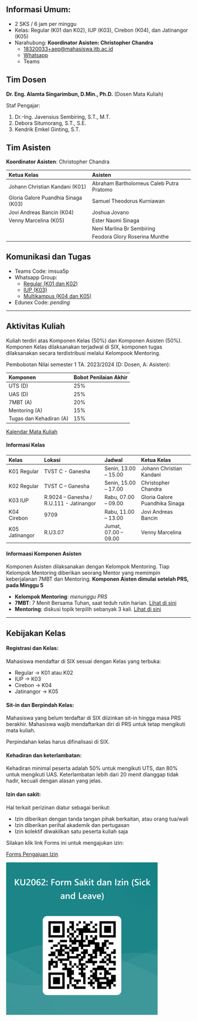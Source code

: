 ## Informasi Umum:
- 2 SKS / 6 jam per minggu
- Kelas: Regular (K01 dan K02), IUP (K03), Cirebon (K04), dan Jatinangor (K05)
- Narahubung: **Koordinator Asisten: Christopher Chandra**
    - [18320033+aep@mahasiswa.itb.ac.id](mailto:18320033+aep@mahasiswa.itb.ac.id) 
    - [Whatsapp](https://wa.me/+6287839954991)
    - Teams

## Tim Dosen

**Dr. Eng. Alamta Singarimbun, D.Min., Ph.D.** (Dosen Mata Kuliah)

Staf Pengajar:
1. Dr.-Ing. Javensius Sembiring, S.T., M.T.
1. Debora Situmorang, S.T., S.E. 
1. Kendrik Emkel Ginting, S.T.

## Tim Asisten

**Koordinator Asisten**: Christopher Chandra

| Ketua Kelas | Asisten |
|:------------|:--------|
| Johann Christian Kandani (K01) | Abraham Bartholomeus Caleb Putra Pratomo |
| Gloria Galore Puandhia Sinaga (K03) | Samuel Theodorus Kurniawan |
| Jovi Andreas Bancin (K04) | Joshua Jovano |
| Venny Marcelina (K05) | Ester Naomi Sinaga |
| | Neni Marlina Br Sembiring |
| | Feodora Glory Roserina Munthe |

## Komunikasi dan Tugas

- Teams Code: imsua5p
- Whatsapp Group:
    - [Regular (K01 dan K02)](https://chat.whatsapp.com/EDvnWdB9lm34KfH9srYXb1)
    - [IUP (K03)](https://chat.whatsapp.com/I4GxLEzLSrUFRNTdkw0Fpm)
    - [Multikampus (K04 dan K05)](https://chat.whatsapp.com/BDKZHyzSsPEJksdjba7tUP)
- Edunex Code: _pending_

* * *

## Aktivitas Kuliah

Kuliah terdiri atas Komponen Kelas (50%) dan Komponen Asisten (50%). Komponen Kelas dilaksanakan terjadwal di SIX, komponen tugas dilaksanakan secara terdistribusi melalui Kelompook Mentoring.

Pembobotan Nilai semester 1 TA. 2023/2024 (D: Dosen, A: Asisten):

| Komponen | Bobot Penilaian Akhir |
|:---------|:----------------------|
| UTS (D)| 25% |
| UAS (D)| 25% |
| 7MBT (A)| 20% |
| Mentoring (A)| 15% |
| Tugas dan Kehadiran (A)| 15% |

[Kalendar Mata Kuliah](https://outlook.office365.com/owa/calendar/a8cd4a3215a740d5a707d605dddf9bfa@mahasiswa.itb.ac.id/8274738d46a24821a77e0377f07c071c1511853878465106442/calendar.html)

#### Informasi Kelas

| Kelas | Lokasi | Jadwal | Ketua Kelas |
|:------|:-------|:-------|:------------|
| K01 Regular | TVST C - Ganesha | Senin, 13.00 – 15.00 | Johann Christian Kandani |
| K02 Regular | TVST C – Ganesha | Senin, 15.00 – 17.00 | Christopher Chandra |
| K03 IUP | R.9024 – Ganesha / R.U.111 - Jatinangor | Rabu, 07.00 – 09.00 | Gloria Galore Puandhika Sinaga |
| K04 Cirebon | 9709 | Rabu, 11.00 – 13.00 | Jovi Andreas Bancin |
| K05 Jatinangor | R.U3.07 | Jumat, 07.00 – 09.00 | Venny Marcelina |

#### Informaasi Komponen Asisten

Komponen Asisten dilaksanakan dengan Kelompok Mentoring. Tiap Kelompok Mentoring diberikan seorang Mentor yang memimpin keberjalanan 7MBT dan Mentoring. **Komponen Aisten dimulai setelah PRS, pada Minggu 5**
- **Kelompok Mentoring**: _menunggu PRS_
- **7MBT**: 7 Menit Bersama Tuhan, saat teduh rutin harian. [Lihat di sini](./7mbt.md)
- **Mentoring**: diskusi topik terpilih sebanyak 3 kali. [Lihat di sini](./mentoring.md)

* * *

## Kebijakan Kelas

#### Registrasi dan Kelas:

Mahasiswa mendaftar di SIX sesuai dengan Kelas yang terbuka:
- Regular &rarr; K01 atau K02
- IUP &rarr; K03
- Cirebon &rarr; K04
- Jatinangor &rarr; K05

#### Sit-in dan Berpindah Kelas:

Mahasiswa yang belum terdaftar di SIX diizinkan sit-in hingga masa PRS berakhir. Mahasiswa wajib mendaftarkan diri di PRS untuk tetap mengikuti mata kuliah.

Perpindahan kelas harus difinalisasi di SIX.

#### Kehadiran dan keterlambatan:

Kehadiran minimal peserta adalah 50% untuk mengikuti UTS, dan 80% untuk mengikuti UAS.
Keterlambatan lebih dari 20 menit dianggap tidak hadir, kecuali dengan alasan yang jelas.

#### Izin dan sakit:
Hal terkait perizinan diatur sebagai berikut:
- Izin diberikan dengan tanda tangan pihak berkaitan, atau orang tua/wali
- Izin diberikan perihal akademik dan pertugasan
- Izin kolektif diwakilkan satu peserta kuliah saja

Silakan klik link Forms ini untuk mengajukan izin:

[Forms Pengajuan Izin](https://forms.office.com/r/DBD2ENaDMP)

![QR Code Forms](./assets/img/qr-izin.png)